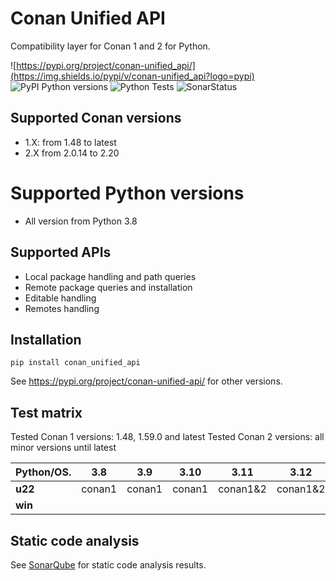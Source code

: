 # Conan Unified API
Compatibility layer for Conan 1 and 2 for Python.

![https://pypi.org/project/conan-unified_api/](https://img.shields.io/pypi/v/conan-unified_api?logo=pypi)
![PyPI Python versions](https://img.shields.io/pypi/pyversions/conan-unified_api?logo=python)
![Python Tests](https://github.com/goszpeti/conan_unified_api/actions/workflows/test.yml/badge.svg)
![SonarStatus](https://sonarcloud.io/api/project_badges/measure?project=goszpeti_conan_unified_api&metric=alert_status)

## Supported Conan versions
 
* 1.X: from 1.48 to latest
* 2.X from 2.0.14 to 2.20

# Supported Python versions

* All version from Python 3.8

## Supported APIs

* Local package handling and path queries
* Remote package queries and installation
* Editable handling
* Remotes handling

## Installation

    pip install conan_unified_api

See https://pypi.org/project/conan-unified-api/ for other versions.

## Test matrix

Tested Conan 1 versions: 1.48, 1.59.0 and latest
Tested Conan 2 versions: all minor versions until latest

 **Python/OS.** | **3.8** | **3.9** | **3.10** | **3.11** | **3.12** | **3.13** |
----------------|---------|---------|----------|----------|----------|----------|
 **u22**        | conan1  |conan1   |conan1    |conan1&2  |conan1&2  |conan1&2  |
 **win**        |         |         |          |          |          |conan1&2  |


## Static code analysis

See [SonarQube](https://sonarcloud.io/summary/new_code?id=goszpeti_conan_unified_api&branch=main) for static code analysis results.